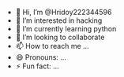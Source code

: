 - 👋 Hi, I’m @Hridoy222344596
- 👀 I’m interested in hacking
- 🌱 I’m currently learning python
- 💞️ I’m looking to collaborate 
- 📫 How to reach me ...
- 😄 Pronouns: ...
- ⚡ Fun fact: ...

<!---
Hridoy222344596/Hridoy222344596 is a ✨ special ✨ repository because its `README.md` (this file) appears on your GitHub profile.
You can click the Preview link to take a look at your changes.
--->
